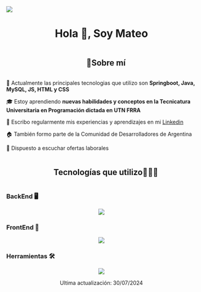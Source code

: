 
<!--Divisor Horizontal(gradiante)-->
<img src="https://user-images.githubusercontent.com/73097560/115834477-dbab4500-a447-11eb-908a-139a6edaec5c.gif">

<!-- Bienvenida -->
<div id="user-content-toc">
  <h1 align="center">Hola 👋, Soy Mateo</h1>
</div>


<!--Seccion 1 - Sobre mí-->
<div id="user-content-toc">
  <ul align="center">
    <summary><h2 style="display: inline-block">💫Sobre mí</h2></summary>
  </ul>
</div>


<!--Breve Descripcion-->
🚀 Actualmente las principales tecnologias que utilizo son **Springboot, Java, MySQL, JS, HTML y CSS**

🎓 Estoy aprendiendo **nuevas habilidades y conceptos en la Tecnicatura Universitaria en Programación dictada en UTN FRRA**

📝 Escribo regularmente mis experiencias y aprendizajes en mi [Linkedin](https://ar.linkedin.com/in/mateo-gariboglio?trk=people_directory)

🏠 También formo parte de la Comunidad de Desarrolladores de Argentina

💼 Dispuesto a escuchar ofertas laborales
<!--Intro end-->

<!--Seccción 2 - Tecnologias que Utilizo-->
<div id="user-content-toc">
  <ul align="center">
    <summary><h2 style="display: inline-block">Tecnologías que utilizo👨🏻‍💻</h2></summary>
  </ul>
</div>
<!--Tecnologias que domino-->
<h3> BackEnd 🖥️</h3>
<p align="center">
  <a href="https://skillicons.dev">
    <img src="https://skillicons.dev/icons?i=spring,java,cs,c,mysql&perline=14" />
  </a>
</p>
<h3> FrontEnd 🎨</h3>
<p align="center">
  <a href="https://skillicons.dev">
    <img src="https://skillicons.dev/icons?i=html,css,js&perline=14" />
  </a>
</p>
<h3> Herramientas 🛠️</h3>
<p align="center">
  <a href="https://skillicons.dev">
    <img src="https://skillicons.dev/icons?i=git,dotnet,discord,docker,github,postman,vscode,aws,md&perline=14" />
  </a>
</p>



<p align="center">Ultima actualización: 30/07/2024</p>
